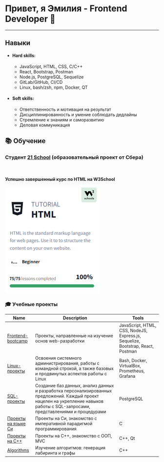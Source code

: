 # Привет, я Эмилия - Frontend Developer 💫

---

##  Навыки

- #### Hard skills:
  + JavaScript, HTML, CSS, C/C++
  + React, Bootstrap, Postman
  + Node.js, PostgreSQL, Sequelize
  + GitLab/GitHub, CI/CD
  + Linux, bash/zsh, npm, Docker, QT


- #### Soft skills: 
    + Ответственность и мотивация на результат
    + Дисциплинированность и умение соблюдать дедлайны
    + Стремление к знаниям и саморазвитию
    + Деловая коммуникация

## 📚 Обучение
###  Студент [21 School](https://21-school.ru) (образовательный проект от Cбера)
<br>

#### Успешно завершенный курс по HTML на W3School <br>
![](images/html.PNG)


###  🎓 Учебные проекты
| Name                                                                            | Description                                                                                                                                                                        | Tools                                                                           |
|---------------------------------------------------------------------------------|------------------------------------------------------------------------------------------------------------------------------------------------------------------------------------|---------------------------------------------------------------------------------|
| [Frontend-bootcamp](https://github.com/shmoopella/FrontendBootcamp)                                                           | Проекты, направленные на изучение основ web-разработки                                                                                                                             | JavaScript, HTML, CSS, NodeJS, Express.js, Sequelize, Bootstrap, React, Postman |
| [Linux-проекты](https://github.com/shmoopella/Linux)                            | Освоения системного администрирования, работы с командной строкой, а также базовых и продвинутых аспектов работы с Linux                                                           | Bash, Docker, VirtualBox, Prometheus, Grafana                                   |
| [SQL-проекты](https://github.com/shmoopella/SQL)                                | Cоздание баз данных, анализ данных и разработка персонализированных предложений. Каждый проект нацелен на укрепление навыков работы с SQL-запросами, представлениями и процедурами | PostgreSQL                                                                      |
| [Проекты на языке Си](https://github.com/shmoopella/C-CPP/tree/main/C_projects) | Проекты на Си, знакомство с императивной парадигмой программирования                                                                                                               | С                                                                               |
| [Проекты на С++](https://github.com/shmoopella/C-CPP/tree/main/CPP_projects)    | Проекты на С++, знакомство с ООП, MVC                                                                                                                                              | C++, Qt                                                                         |
| [Algorithms](https://github.com/shmoopella/Algorithms)                          | Изучение алгоритмов: генерация лабиринта и графы                                                                                                                                   | C++                                                                             |


